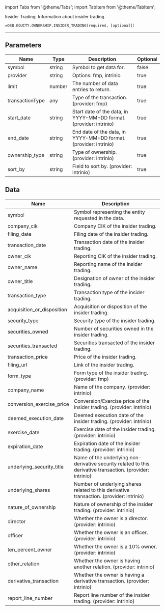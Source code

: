 <!-- markdownlint-disable MD012 MD031 MD033 -->

import Tabs from '@theme/Tabs';
import TabItem from '@theme/TabItem';

Insider Trading. Information about insider trading.

```excel wordwrap
=OBB.EQUITY.OWNERSHIP.INSIDER_TRADING(required, [optional])
```

---

## Parameters

| Name | Type | Description | Optional |
| ---- | ---- | ----------- | -------- |
| symbol | string | Symbol to get data for. | false |
| provider | string | Options: fmp, intrinio | true |
| limit | number | The number of data entries to return. | true |
| transactionType | any | Type of the transaction. (provider: fmp) | true |
| start_date | string | Start date of the data, in YYYY-MM-DD format. (provider: intrinio) | true |
| end_date | string | End date of the data, in YYYY-MM-DD format. (provider: intrinio) | true |
| ownership_type | string | Type of ownership. (provider: intrinio) | true |
| sort_by | string | Field to sort by. (provider: intrinio) | true |

## Data

| Name | Description |
| ---- | ----------- |
| symbol | Symbol representing the entity requested in the data.  |
| company_cik | Company CIK of the insider trading.  |
| filing_date | Filing date of the insider trading.  |
| transaction_date | Transaction date of the insider trading.  |
| owner_cik | Reporting CIK of the insider trading.  |
| owner_name | Reporting name of the insider trading.  |
| owner_title | Designation of owner of the insider trading.  |
| transaction_type | Transaction type of the insider trading.  |
| acquisition_or_disposition | Acquisition or disposition of the insider trading.  |
| security_type | Security type of the insider trading.  |
| securities_owned | Number of securities owned in the insider trading.  |
| securities_transacted | Securities transacted of the insider trading.  |
| transaction_price | Price of the insider trading.  |
| filing_url | Link of the insider trading.  |
| form_type | Form type of the insider trading. (provider: fmp) |
| company_name | Name of the company. (provider: intrinio) |
| conversion_exercise_price | Conversion/Exercise price of the insider trading. (provider: intrinio) |
| deemed_execution_date | Deemed execution date of the insider trading. (provider: intrinio) |
| exercise_date | Exercise date of the insider trading. (provider: intrinio) |
| expiration_date | Expiration date of the insider trading. (provider: intrinio) |
| underlying_security_title | Name of the underlying non-derivative security related to this derivative transaction. (provider: intrinio) |
| underlying_shares | Number of underlying shares related to this derivative transaction. (provider: intrinio) |
| nature_of_ownership | Nature of ownership of the insider trading. (provider: intrinio) |
| director | Whether the owner is a director. (provider: intrinio) |
| officer | Whether the owner is an officer. (provider: intrinio) |
| ten_percent_owner | Whether the owner is a 10% owner. (provider: intrinio) |
| other_relation | Whether the owner is having another relation. (provider: intrinio) |
| derivative_transaction | Whether the owner is having a derivative transaction. (provider: intrinio) |
| report_line_number | Report line number of the insider trading. (provider: intrinio) |
